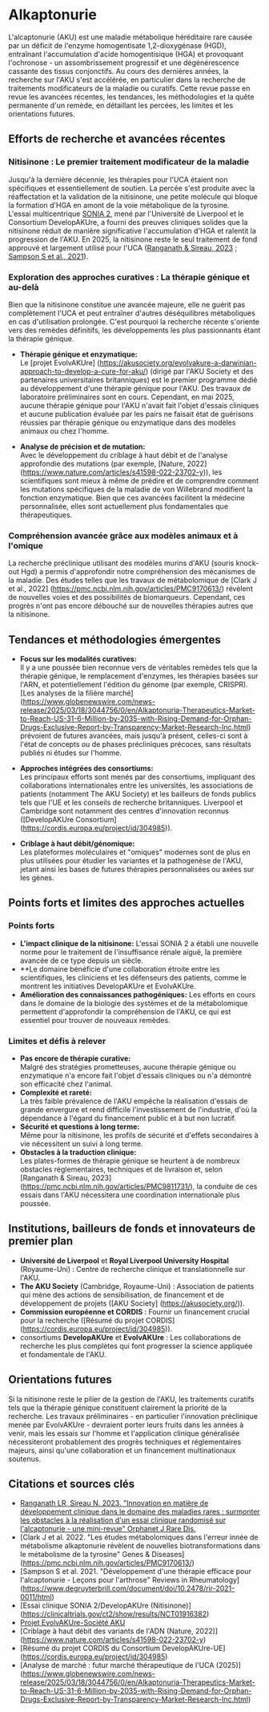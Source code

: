 
# Alkaptonurie

L'alcaptonurie (AKU) est une maladie métabolique héréditaire rare causée par un déficit de l'enzyme homogentisate 1,2-dioxygénase (HGD), entraînant l'accumulation d'acide homogentisique (HGA) et provoquant l'ochronose - un assombrissement progressif et une dégénérescence cassante des tissus conjonctifs. Au cours des dernières années, la recherche sur l'AKU s'est accélérée, en particulier dans la recherche de traitements modificateurs de la maladie ou curatifs. Cette revue passe en revue les avancées récentes, les tendances, les méthodologies et la quête permanente d'un remède, en détaillant les percées, les limites et les orientations futures.

## Efforts de recherche et avancées récentes

### Nitisinone : Le premier traitement modificateur de la maladie

Jusqu'à la dernière décennie, les thérapies pour l'UCA étaient non spécifiques et essentiellement de soutien. La percée s'est produite avec la réaffectation et la validation de la nitisinone, une petite molécule qui bloque la formation d'HGA en amont de la voie métabolique de la tyrosine.  
L'essai multicentrique [SONIA 2](https://clinicaltrials.gov/ct2/show/results/NCT01916382), mené par l'Université de Liverpool et le Consortium DevelopAKUre, a fourni des preuves cliniques solides que la nitisinone réduit de manière significative l'accumulation d'HGA et ralentit la progression de l'AKU. En 2025, la nitisinone reste le seul traitement de fond approuvé et largement utilisé pour l'UCA ([Ranganath &amp; Sireau, 2023](https://pmc.ncbi.nlm.nih.gov/articles/PMC9811731/) ; [Sampson S et al., 2021](https://www.degruyterbrill.com/document/doi/10.2478/rir-2021-0011/html)).

### Exploration des approches curatives : La thérapie génique et au-delà

Bien que la nitisinone constitue une avancée majeure, elle ne guérit pas complètement l'UCA et peut entraîner d'autres déséquilibres métaboliques en cas d'utilisation prolongée. C'est pourquoi la recherche récente s'oriente vers des remèdes définitifs, les développements les plus passionnants étant la thérapie génique.

- **Thérapie génique et enzymatique:**  
  Le [projet EvolvAKUre] (https://akusociety.org/evolvakure-a-darwinian-approach-to-develop-a-cure-for-aku/) (dirigé par l'AKU Society et des partenaires universitaires britanniques) est le premier programme dédié au développement d'une thérapie génique pour l'AKU. Des travaux de laboratoire préliminaires sont en cours. Cependant, en mai 2025, aucune thérapie génique pour l'AKU n'avait fait l'objet d'essais cliniques et aucune publication évaluée par les pairs ne faisait état de guérisons réussies par thérapie génique ou enzymatique dans des modèles animaux ou chez l'homme.

- **Analyse de précision et de mutation:**  
  Avec le développement du criblage à haut débit et de l'analyse approfondie des mutations (par exemple, [Nature, 2022] (https://www.nature.com/articles/s41598-022-23702-y)), les scientifiques sont mieux à même de prédire et de comprendre comment les mutations spécifiques de la maladie de von Willebrand modifient la fonction enzymatique. Bien que ces avancées facilitent la médecine personnalisée, elles sont actuellement plus fondamentales que thérapeutiques.

### Compréhension avancée grâce aux modèles animaux et à l'omique

La recherche préclinique utilisant des modèles murins d'AKU (souris knock-out Hgd) a permis d'approfondir notre compréhension des mécanismes de la maladie. Des études telles que les travaux de métabolomique de [Clark J et al., 2022] (https://pmc.ncbi.nlm.nih.gov/articles/PMC9170613/) révèlent de nouvelles voies et des possibilités de biomarqueurs. Cependant, ces progrès n'ont pas encore débouché sur de nouvelles thérapies autres que la nitisinone.

## Tendances et méthodologies émergentes

- **Focus sur les modalités curatives:**  
  Il y a une poussée bien reconnue vers de véritables remèdes tels que la thérapie génique, le remplacement d'enzymes, les thérapies basées sur l'ARN, et potentiellement l'édition du génome (par exemple, CRISPR).  
  [Les analyses de la filière marché] (https://www.globenewswire.com/news-release/2025/03/18/3044756/0/en/Alkaptonuria-Therapeutics-Market-to-Reach-US-31-6-Million-by-2035-with-Rising-Demand-for-Orphan-Drugs-Exclusive-Report-by-Transparency-Market-Research-Inc.html) prévoient de futures avancées, mais jusqu'à présent, celles-ci sont à l'état de concepts ou de phases précliniques précoces, sans résultats publiés ni études sur l'homme.

- **Approches intégrées des consortiums:**  
  Les principaux efforts sont menés par des consortiums, impliquant des collaborations internationales entre les universités, les associations de patients (notamment The AKU Society) et les bailleurs de fonds publics tels que l'UE et les conseils de recherche britanniques. Liverpool et Cambridge sont notamment des centres d'innovation reconnus ([DevelopAKUre Consortium] (https://cordis.europa.eu/project/id/304985)).

- **Criblage à haut débit/génomique:**  
  Les plateformes moléculaires et "omiques" modernes sont de plus en plus utilisées pour étudier les variantes et la pathogenèse de l'AKU, jetant ainsi les bases de futures thérapies personnalisées ou axées sur les gènes.

## Points forts et limites des approches actuelles

### Points forts

- **L'impact clinique de la nitisinone:** L'essai SONIA 2 a établi une nouvelle norme pour le traitement de l'insuffisance rénale aiguë, la première avancée de ce type depuis un siècle.
- **Le domaine bénéficie d'une collaboration étroite entre les scientifiques, les cliniciens et les défenseurs des patients, comme le montrent les initiatives DevelopAKUre et EvolvAKUre.
- **Amélioration des connaissances pathogéniques:** Les efforts en cours dans le domaine de la biologie des systèmes et de la métabolomique permettent d'approfondir la compréhension de l'AKU, ce qui est essentiel pour trouver de nouveaux remèdes.

### Limites et défis à relever

- **Pas encore de thérapie curative:**  
  Malgré des stratégies prometteuses, aucune thérapie génique ou enzymatique n'a encore fait l'objet d'essais cliniques ou n'a démontré son efficacité chez l'animal.
- **Complexité et rareté:**  
  La très faible prévalence de l'AKU empêche la réalisation d'essais de grande envergure et rend difficile l'investissement de l'industrie, d'où la dépendance à l'égard du financement public et à but non lucratif.
- **Sécurité et questions à long terme:**  
  Même pour la nitisinone, les profils de sécurité et d'effets secondaires à vie nécessitent un suivi à long terme.
- **Obstacles à la traduction clinique:**  
  Les plates-formes de thérapie génique se heurtent à de nombreux obstacles réglementaires, techniques et de livraison et, selon [Ranganath &amp; Sireau, 2023] (https://pmc.ncbi.nlm.nih.gov/articles/PMC9811731/), la conduite de ces essais dans l'AKU nécessitera une coordination internationale plus poussée.

## Institutions, bailleurs de fonds et innovateurs de premier plan

- **Université de Liverpool** et **Royal Liverpool University Hospital** (Royaume-Uni) : Centre de recherche clinique et translationnelle sur l'AKU.
- **The AKU Society** (Cambridge, Royaume-Uni) : Association de patients qui mène des actions de sensibilisation, de financement et de développement de projets ([AKU Society] (https://akusociety.org/)).
- **Commission européenne et CORDIS** : Fournir un financement crucial pour la recherche ([Résumé du projet CORDIS] (https://cordis.europa.eu/project/id/304985)).
- consortiums **DevelopAKUre** et **EvolvAKUre** : Les collaborations de recherche les plus complètes qui font progresser la science appliquée et fondamentale de l'AKU.

## Orientations futures

Si la nitisinone reste le pilier de la gestion de l'AKU, les traitements curatifs tels que la thérapie génique constituent clairement la priorité de la recherche. Les travaux préliminaires - en particulier l'innovation préclinique menée par EvolvAKUre - devraient porter leurs fruits dans les années à venir, mais les essais sur l'homme et l'application clinique généralisée nécessiteront probablement des progrès techniques et réglementaires majeurs, ainsi qu'une collaboration et un financement multinationaux soutenus.

## Citations et sources clés

- [Ranganath LR, Sireau N. 2023. "Innovation en matière de développement clinique dans le domaine des maladies rares : surmonter les obstacles à la réalisation d'un essai clinique randomisé sur l'alcaptonurie - une mini-revue" Orphanet J Rare Dis.](https://pmc.ncbi.nlm.nih.gov/articles/PMC9811731/)
- [Clark J et al. 2022. "Les études métabolomiques dans l'erreur innée de métabolisme alkaptonurie révèlent de nouvelles biotransformations dans le métabolisme de la tyrosine" Genes &amp; Diseases] (https://pmc.ncbi.nlm.nih.gov/articles/PMC9170613/)
- [Sampson S et al. 2021. "Développement d'une thérapie efficace pour l'alcaptonurie - Leçons pour l'arthrose" Reviews in Rheumatology] (https://www.degruyterbrill.com/document/doi/10.2478/rir-2021-0011/html)
- [Essai clinique SONIA 2/DevelopAKUre (Nitisinone)] (https://clinicaltrials.gov/ct2/show/results/NCT01916382)
- [Projet EvolvAKUre-Société AKU](https://akusociety.org/evolvakure-a-darwinian-approach-to-develop-a-cure-for-aku/)
- [Criblage à haut débit des variants de l'ADN (Nature, 2022)] (https://www.nature.com/articles/s41598-022-23702-y)
- [Résumé du projet CORDIS du Consortium DevelopAKUre-UE] (https://cordis.europa.eu/project/id/304985)
- [Analyse de marché : futur marché thérapeutique de l'UCA (2025)] (https://www.globenewswire.com/news-release/2025/03/18/3044756/0/en/Alkaptonuria-Therapeutics-Market-to-Reach-US-31-6-Million-by-2035-with-Rising-Demand-for-Orphan-Drugs-Exclusive-Report-by-Transparency-Market-Research-Inc.html)



